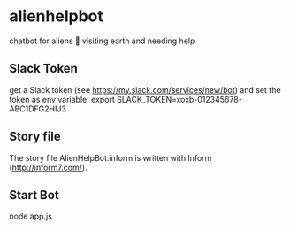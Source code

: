 # alienhelpbot
chatbot for aliens 👾 visiting earth and needing help

## Slack Token
get a Slack token (see https://my.slack.com/services/new/bot) and set the token as env variable:
export SLACK_TOKEN=xoxb-012345678-ABC1DFG2HIJ3

## Story file

The story file AlienHelpBot.inform is written with Inform (http://inform7.com/).


## Start Bot

   node app.js


